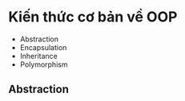 #  Kiến thức cơ bản về OOP
- Abstraction
- Encapsulation
- Inheritance
- Polymorphism

## Abstraction

